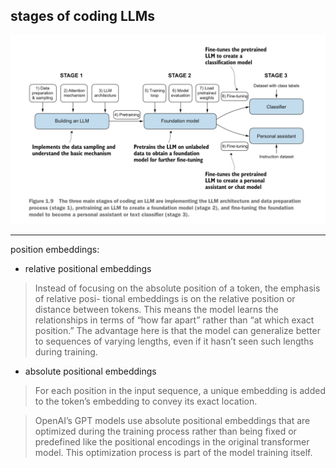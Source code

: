 ## stages of coding LLMs

![alt text](assets/pic1.png)


---

position embeddings:

- relative positional embeddings

> Instead of focusing on the absolute position of a token, the emphasis of relative posi-
tional embeddings is on the relative position or distance between tokens. This means
the model learns the relationships in terms of “how far apart” rather than “at which
exact position.” The advantage here is that the model can generalize better to sequences
of varying lengths, even if it hasn’t seen such lengths during training.


- absolute positional embeddings

> For each position in the input sequence, a unique embedding is added to the token’s embedding to
convey its exact location.

> OpenAI’s GPT models use absolute positional embeddings that are optimized
during the training process rather than being fixed or predefined like the positional
encodings in the original transformer model. This optimization process is part of the
model training itself.